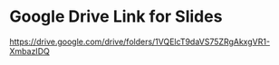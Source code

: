 # Google Drive Link for Slides
https://drive.google.com/drive/folders/1VQElcT9daVS75ZRgAkxgVR1-XmbazIDQ
